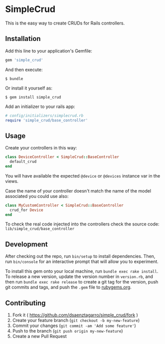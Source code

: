 # SimpleCrud

This is the easy way to create CRUDs for Rails controllers.

## Installation

Add this line to your application's Gemfile:

```ruby
gem 'simple_crud'
```

And then execute:

    $ bundle

Or install it yourself as:

    $ gem install simple_crud

Add an initializer to your rails app:

```ruby
# config/initializers/simplecrud.rb
require 'simple_crud/base_controller'
```

## Usage

Create your controllers in this way:

```ruby
class DeviceController < SimpleCrud::BaseController
  default_crud
end
```

You will have available the expected `@device` or `@devices` instance var in 
the views.

Case the name of your controller doesn't match the name of the model associated
you could use also:

```ruby
class MyCustomController < SimpleCrud::BaseController
  crud_for Device 
end
```

To check the real code injected into the controllers check the source code: `lib/simple_crud/base_controller`


## Development

After checking out the repo, run `bin/setup` to install dependencies. Then, run `bin/console` for an interactive prompt that will allow you to experiment.

To install this gem onto your local machine, run `bundle exec rake install`. To release a new version, update the version number in `version.rb`, and then run `bundle exec rake release` to create a git tag for the version, push git commits and tags, and push the `.gem` file to [rubygems.org](https://rubygems.org).

## Contributing

1. Fork it ( https://github.com/dsaenztagarro/simple_crud/fork )
2. Create your feature branch (`git checkout -b my-new-feature`)
3. Commit your changes (`git commit -am 'Add some feature'`)
4. Push to the branch (`git push origin my-new-feature`)
5. Create a new Pull Request
